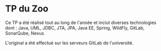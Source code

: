 # TP du Zoo

Ce TP a été réalisé tout au long de l'année et inclut diverses technologies dont : Java, UML, JDBC, JTA, JPA, Java EE, Spring, WildFly, GitLab, SonarQube, Nexus

L'original a été effectué sur les serveurs GitLab de l'université.
